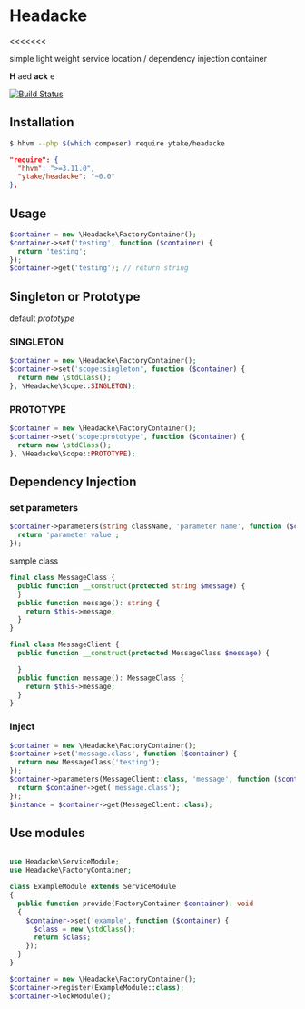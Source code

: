 # Headacke

<<<<<<<

simple light weight service location / dependency injection container

**H** aed **ack** e

[![Build Status](https://travis-ci.org/ytake/headacke.svg?branch=develop
)](https://travis-ci.org/ytake/headacke)

## Installation

```bash
$ hhvm --php $(which composer) require ytake/headacke
```

```json
"require": {
  "hhvm": ">=3.11.0",
  "ytake/headacke": "~0.0"
},
```

## Usage

```php
$container = new \Headacke\FactoryContainer();
$container->set('testing', function ($container) {
  return 'testing';
});
$container->get('testing'); // return string
```

## Singleton or Prototype

default *prototype*

### SINGLETON

```php
$container = new \Headacke\FactoryContainer();
$container->set('scope:singleton', function ($container) {
  return new \stdClass();
}, \Headacke\Scope::SINGLETON);
```

### PROTOTYPE

```php
$container = new \Headacke\FactoryContainer();
$container->set('scope:prototype', function ($container) {
  return new \stdClass();
}, \Headacke\Scope::PROTOTYPE);
```

## Dependency Injection

### set parameters

```php
$container->parameters(string className, 'parameter name', function ($container) {
  return 'parameter value';
});
```

sample class
```php
final class MessageClass {
  public function __construct(protected string $message) {
  }
  public function message(): string {
    return $this->message;
  }
}

final class MessageClient {
  public function __construct(protected MessageClass $message) {

  }
  public function message(): MessageClass {
    return $this->message;
  }
}
```

### Inject

```php
$container = new \Headacke\FactoryContainer();
$container->set('message.class', function ($container) {
  return new MessageClass('testing');
});
$container->parameters(MessageClient::class, 'message', function ($container) {
  return $container->get('message.class');
});
$instance = $container->get(MessageClient::class);
```


## Use modules

```php

use Headacke\ServiceModule;
use Headacke\FactoryContainer;

class ExampleModule extends ServiceModule
{
  public function provide(FactoryContainer $container): void
  {
    $container->set('example', function ($container) {
      $class = new \stdClass();
      return $class;
    });
  }
}

```

```php
$container = new \Headacke\FactoryContainer();
$container->register(ExampleModule::class);
$container->lockModule();
```
